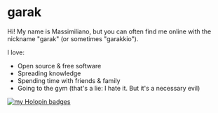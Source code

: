 # garak

Hi! My name is Massimiliano, but you can often find me online with the nickname "garak" (or sometimes "garakkio").

I love:

* Open source & free software
* Spreading knowledge
* Spending time with friends & family
* Going to the gym (that's a lie: I hate it. But it's a necessary evil)

[![my Holopin badges](https://holopin.me/garak)](https://holopin.io/@garak)

